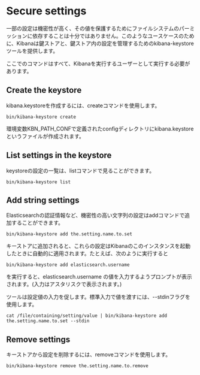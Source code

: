 # Secure settings
一部の設定は機密性が高く、その値を保護するためにファイルシステムのパーミッションに依存することは十分ではありません。このようなユースケースのために、Kibanaは鍵ストアと、鍵ストア内の設定を管理するためのkibana-keystoreツールを提供します。

ここでのコマンドはすべて、Kibanaを実行するユーザーとして実行する必要があります。

## Create the keystore
kibana.keystoreを作成するには、createコマンドを使用します。

```
bin/kibana-keystore create
```

環境変数KBN_PATH_CONFで定義されたconfigディレクトリにkibana.keystoreというファイルが作成されます。

## List settings in the keystore
keystoreの設定の一覧は、listコマンドで見ることができます。

```
bin/kibana-keystore list
```

## Add string settings
Elasticsearchの認証情報など、機密性の高い文字列の設定はaddコマンドで追加することができます。

```
bin/kibana-keystore add the.setting.name.to.set
```

キーストアに追加されると、これらの設定はKibanaのこのインスタンスを起動したときに自動的に適用されます。たとえば、次のように実行すると

```
bin/kibana-keystore add elasticsearch.username
```

を実行すると、elasticsearch.username の値を入力するようプロンプトが表示されます。(入力はアスタリスクで表示されます。)

ツールは設定値の入力を促します。標準入力で値を渡すには、--stdinフラグを使用します。

```
cat /file/containing/setting/value | bin/kibana-keystore add the.setting.name.to.set --stdin
```

## Remove settings
キーストアから設定を削除するには、removeコマンドを使用します。

```
bin/kibana-keystore remove the.setting.name.to.remove
```
